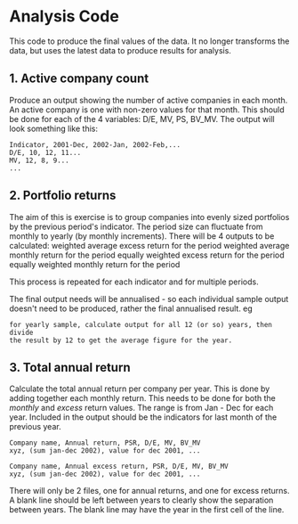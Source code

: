 # Analysis Code

This code to produce the final values of the data. It no longer transforms the
data, but uses the latest data to produce results for analysis.

## 1. Active company count

Produce an output showing the number of active companies in each month. An
active company is one with non-zero values for that month. This should be done
for each of the 4 variables: D/E, MV, PS, BV_MV.  The output will
look something like this:

    Indicator, 2001-Dec, 2002-Jan, 2002-Feb,...
    D/E, 10, 12, 11...
    MV, 12, 8, 9...
    ...


## 2. Portfolio returns
The aim of this is exercise is to group companies into evenly sized portfolios
by the previous period's indicator. The period size can fluctuate from monthly to
yearly (by monthly increments). There will be 4 outputs to be calculated:
  weighted average excess return for the period
  weighted average monthly return for the period
  equally weighted excess return for the period
  equally weighted monthly return for the period

This process is repeated for each indicator and for multiple periods.

The final output needs will be annualised - so each individual sample output
doesn't need to be produced, rather the final annualised result. eg

    for yearly sample, calculate output for all 12 (or so) years, then divide
    the result by 12 to get the average figure for the year.


## 3. Total annual return
Calculate the total annual return per company per year. This is done by adding
together each monthly return. This needs to be done for both the *monthly* and
*excess* return values. The range is from Jan - Dec for each year. Included in
the output should be the indicators for last month of the previous year.

    Company name, Annual return, PSR, D/E, MV, BV_MV
    xyz, (sum jan-dec 2002), value for dec 2001, ...

    Company name, Annual excess return, PSR, D/E, MV, BV_MV
    xyz, (sum jan-dec 2002), value for dec 2001, ...

There will only be 2 files, one for annual returns, and one for excess returns.
A blank line should be left between years to clearly show the separation between
years. The blank line may have the year in the first cell of the line.
